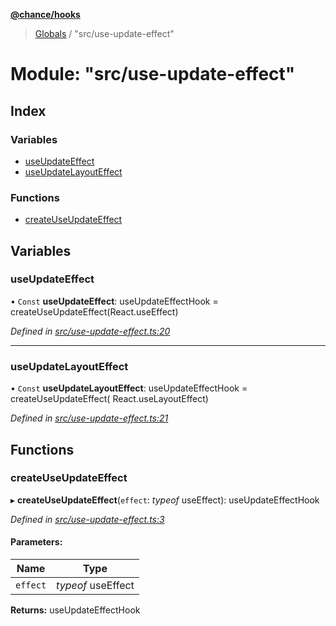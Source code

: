 **[@chance/hooks](../README.md)**

> [Globals](../globals.md) / "src/use-update-effect"

# Module: "src/use-update-effect"

## Index

### Variables

* [useUpdateEffect](_src_use_update_effect_.md#useupdateeffect)
* [useUpdateLayoutEffect](_src_use_update_effect_.md#useupdatelayouteffect)

### Functions

* [createUseUpdateEffect](_src_use_update_effect_.md#createuseupdateeffect)

## Variables

### useUpdateEffect

• `Const` **useUpdateEffect**: useUpdateEffectHook = createUseUpdateEffect(React.useEffect)

*Defined in [src/use-update-effect.ts:20](https://github.com/chaance/hooks/blob/8a20513/src/use-update-effect.ts#L20)*

___

### useUpdateLayoutEffect

• `Const` **useUpdateLayoutEffect**: useUpdateEffectHook = createUseUpdateEffect( React.useLayoutEffect)

*Defined in [src/use-update-effect.ts:21](https://github.com/chaance/hooks/blob/8a20513/src/use-update-effect.ts#L21)*

## Functions

### createUseUpdateEffect

▸ **createUseUpdateEffect**(`effect`: *typeof* useEffect): useUpdateEffectHook

*Defined in [src/use-update-effect.ts:3](https://github.com/chaance/hooks/blob/8a20513/src/use-update-effect.ts#L3)*

#### Parameters:

Name | Type |
------ | ------ |
`effect` | *typeof* useEffect |

**Returns:** useUpdateEffectHook
